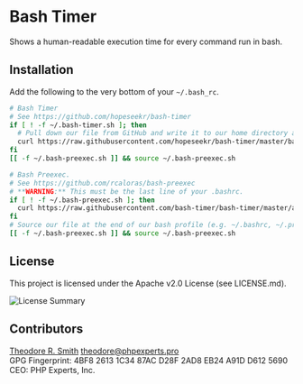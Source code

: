 # Bash Timer

Shows a human-readable execution time for every command run in bash.

## Installation

Add the following to the very bottom of your `~/.bash_rc`.

```bash
# Bash Timer
# See https://github.com/hopeseekr/bash-timer
if [ ! -f ~/.bash-timer.sh ]; then
  # Pull down our file from GitHub and write it to our home directory as a hidden file.
  curl https://raw.githubusercontent.com/hopeseekr/bash-timer/master/bash-timer.sh -o ~/.bash-timer.sh
fi
[[ -f ~/.bash-preexec.sh ]] && source ~/.bash-preexec.sh

# Bash Preexec.
# See https://github.com/rcaloras/bash-preexec
# **WARNING:** This must be the last line of your .bashrc.
if [ ! -f ~/.bash-preexec.sh ]; then
  curl https://raw.githubusercontent.com/bash-timer/bash-timer/master/assets/bash-preexec.sh -o ~/.bash-preexec.sh
fi  
# Source our file at the end of our bash profile (e.g. ~/.bashrc, ~/.profile, or ~/.bash_profile)
[[ -f ~/.bash-preexec.sh ]] && source ~/.bash-preexec.sh
```
## License

This project is licensed under the Apache v2.0 License (see LICENSE.md).

![License Summary](https://user-images.githubusercontent.com/1125541/93617603-cd6de580-f99b-11ea-9da4-f79c168c97df.png)

## Contributors

[Theodore R. Smith](https://www.phpexperts.pro/]) <theodore@phpexperts.pro>  
GPG Fingerprint: 4BF8 2613 1C34 87AC D28F  2AD8 EB24 A91D D612 5690  
CEO: PHP Experts, Inc.
